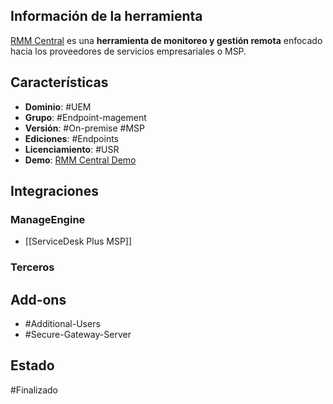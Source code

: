 ## Información de la herramienta

[RMM Central](https://www.manageengine.com/latam/remote-monitoring-management/) es una **herramienta de monitoreo y gestión remota** enfocado hacia los proveedores de servicios empresariales o MSP.
## Características

+ **Dominio**: #UEM 
+ **Grupo**: #Endpoint-magement 
+ **Versión**: #On-premise #MSP 
+ **Ediciones**: #Endpoints 
+ **Licenciamiento**: #USR
+ **Demo**: [RMM Central Demo](https://demo.rmmcentral.com/)
## Integraciones

### ManageEngine

+ [[ServiceDesk Plus MSP]]

### Terceros

## Add-ons 

+ #Additional-Users 
+ #Secure-Gateway-Server 

## Estado

#Finalizado

